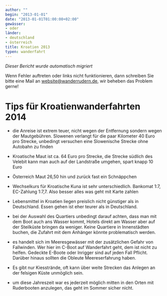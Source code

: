 ```yaml
---
author: ""
begin: "2013-01-01"
date: "2013-01-01T01:00:00+02:00"
gewässer:
- oder
länder:
- deutschland
- österreich
title: Kroatien 2013
typen: wanderfahrt
---
```



*Dieser Bericht wurde automatisch migriert*

Wenn Fehler auftreten oder links nicht funktionieren, dann schreiben Sie bitte eine Mail an website@wanderrudern.de, wir beheben das Problem gerne!



# Tips für Kroatienwanderfahrten 2014


- die Anreise ist extrem teuer, nicht wegen der Entfernung sondern wegen der Mautgebühren. Slowenen verlangt für die paar Kilometer 40 Euro pro Strecke, unbedingt versuchen eine Slowenische Strecke ohne Autobahn zu finden

- Kroatische Maut ist ca. 64 Euro pro Strecke, die Strecke südlich des Velebit kann man auch auf der Landstraße umgehen, spart knapp 10 Euro

- Österreich Maut 26,50 hin und zurück fast ein Schnäppchen

- Wechselkurs für Kroatische Kuna ist sehr unterschiedlich. Bankomat 1:7, EC-Zahlung 1:7,7. Also besser alles was geht mit Karte zahlen

- Lebensmittel in Kroatien liegen preislich nicht günstiger als in Deutschland. Essen gehen ist eher teurer als in Deutschland.

- bei der Auswahl des Quartiers unbedingt darauf achten, dass man mit dem Boot auch ans Wasser kommt, Hotels direkt am Wasser aber auf der Steilküste bringen da weniger. Keine Quartiere in Innenstädten buchen, die Zufahrt mit dem Anhänger könnte problematisch werden.

- es handelt sich im Meeresgewässer mit der zusätzlichen Gefahr von Fallwinden. Wer hier im C-Boot auf Wanderfahrt geht, dem ist nicht zu helfen. Gedeckte E-Boote oder Inrigger sind auf jeden Fall Pflicht. Darüber hinaus sollten die Obleute Meereserfahrung haben.

- Es gibt nur Kiesstrände, oft kann über weite Strecken das Anlegen an der felsigen Küste unmöglich sein.

- um diese Jahreszeit war es jederzeit möglich mitten in den Orten mit Ruderbooten anzulegen, das geht im Sommer sicher nicht.
